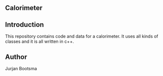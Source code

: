 ## Calorimeter

## Introduction
This repository contains code and data for a calorimeter. It uses all kinds of classes and it is all written in c++.

## Author
Jurjan Bootsma
